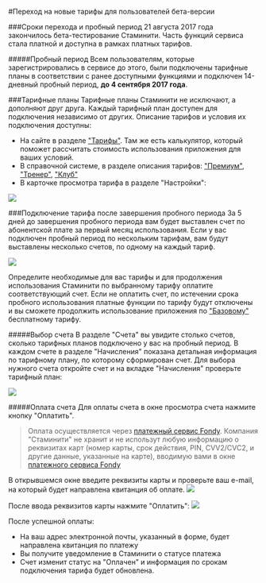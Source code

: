 #Переход на новые тарифы для пользователей бета-версии

###Cроки перехода и пробный период
21 августа 2017 года закончилось бета-тестирование Стаминити. 
Часть функций сервиса стала платной и доступна в рамках платных тарифов.

#####Пробный период
Всем пользователям, которые зарегистрировались в сервисе до этого, были подключены тарифные планы в соответствии с ранее доступными функциями и подключен 14-дневный пробный период, **до 4 сентября 2017 года**. 


###Тарифные планы
Тарифные планы Стаминити не исключают, а дополняют друг друга. Каждый тарифный план доступен для подключения независимо от других.
Описание тарифов и условия их подключения доступны:
* На сайте в разделе ["Тарифы"](https://staminity.com/tariffs). Там же есть калькулятор, который поможет рассчитать стоимость использования приложения для ваших условий.
* В справочной системе, в разделе описания тарифов:  ["Премиум"](/tariffs/Premium.md),  ["Тренер"](/tariffs/Coach.md), ["Клуб"](/tariffs/Club.md)
* В карточке просмотра тарифа в разделе "Настройки":

![](http://content.staminity.com/assets/images/tariffs/view-tariffs.gif)

###Подключение тарифа после завершения пробного периода
За 5 дней до завершения пробного периода вам будет выставлен счет по абонентской плате за первый месяц использования. Если у вас подключен пробный период по нескольким тарифам, вам будут выставлены несколько счетов, по одному на каждый тариф.

![](http://content.staminity.com/assets/images/tariffs/tariffs-and-bills.png)

Определите необходимые для вас тарифы и для продолжения использования Стаминити по выбранному тарифу оплатите соответствующий счет. Если не оплатить счет, по истечении срока пробного использования платные функции по тарифу будут отключены и вы сможете продолжить использование приложения по ["Базовому"](/tariffs/basic.md) бесплатному тарифу.

#####Выбор счета
В разделе "Счета" вы увидите столько счетов, сколько тарифных планов подключено у вас на пробный период. 
В каждом счете в разделе "Начисления" показана детальная информация по тарифному плану, по которому сформирован счет.
Для выбора нужного счета откройте счет и на вкладке "Начисления" проверьте тарифный план: 

![](http://content.staminity.com/assets/images/tariffs/select-bills.gif)

#####Оплата счета
Для оплаты счета в окне просмотра счета нажмите кнопку "Оплатить". 

> Оплата осуществляется через [платежный сервис Fondy](https://fondy.ru). Компания "Стаминити" не хранит и не использут любую информацию о реквизитах карт (номер карты, срок действия, PIN, CVV2/CVC2, и другие данные, указанные на карте), вводимую вами в окне [платежного сервиса Fondy](https://fondy.ru)

В открывшемся окне введите реквизиты карты и проверьте ваш e-mail, на который будет направлена квитанция об оплате. 
![](http://content.staminity.com/assets/images/tariffs/payment-form.png)

После ввода реквизитов карты нажмите "Оплатить":
![](http://content.staminity.com/assets/images/tariffs/bill-payment.gif)

После успешной оплаты:
* На ваш адрес электронной почты, указанный в форме, будет направлена квитанция по платежу
* Вы получите уведомление в Стаминити о статусе платежа
* Счет изменит статус на "Оплачен" и информация по срокам подключения тарифа будет обновлена.

